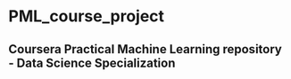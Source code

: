 # PML_course_project
## Coursera Practical Machine Learning repository - Data Science Specialization

